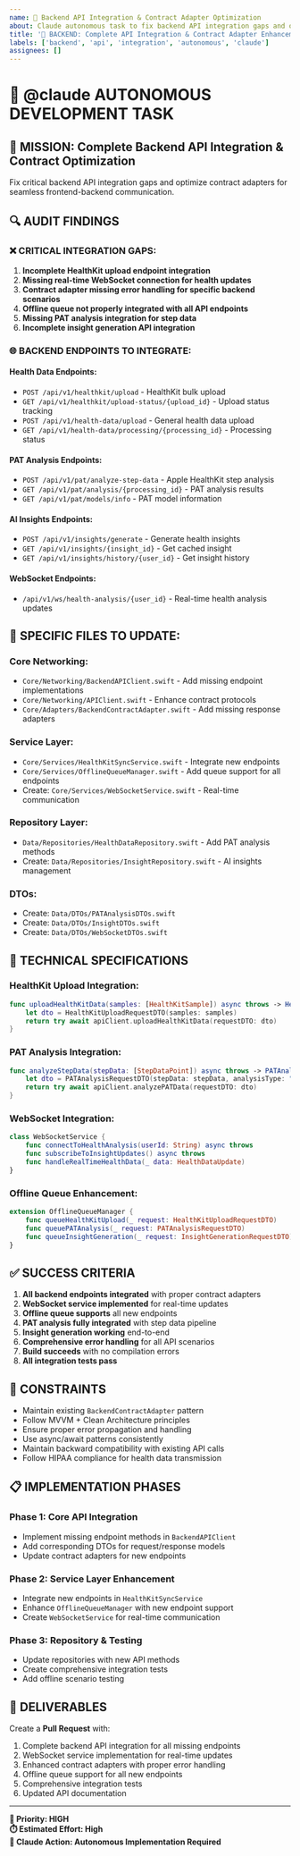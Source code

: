 ```yaml
---
name: 🚀 Backend API Integration & Contract Adapter Optimization
about: Claude autonomous task to fix backend API integration gaps and optimize contract adapters
title: '🚀 BACKEND: Complete API Integration & Contract Adapter Enhancement'
labels: ['backend', 'api', 'integration', 'autonomous', 'claude']
assignees: []
---
```


# 🤖 @claude AUTONOMOUS DEVELOPMENT TASK

## 🎯 **MISSION: Complete Backend API Integration & Contract Optimization**

Fix critical backend API integration gaps and optimize contract adapters for seamless frontend-backend communication.

## 🔍 **AUDIT FINDINGS**

### ❌ **CRITICAL INTEGRATION GAPS:**
1. **Incomplete HealthKit upload endpoint integration**
2. **Missing real-time WebSocket connection for health updates**
3. **Contract adapter missing error handling for specific backend scenarios**
4. **Offline queue not properly integrated with all API endpoints**
5. **Missing PAT analysis integration for step data**
6. **Incomplete insight generation API integration**

### 🌐 **BACKEND ENDPOINTS TO INTEGRATE:**

#### Health Data Endpoints:
- `POST /api/v1/healthkit/upload` - HealthKit bulk upload
- `GET /api/v1/healthkit/upload-status/{upload_id}` - Upload status tracking
- `POST /api/v1/health-data/upload` - General health data upload
- `GET /api/v1/health-data/processing/{processing_id}` - Processing status

#### PAT Analysis Endpoints:
- `POST /api/v1/pat/analyze-step-data` - Apple HealthKit step analysis
- `GET /api/v1/pat/analysis/{processing_id}` - PAT analysis results
- `GET /api/v1/pat/models/info` - PAT model information

#### AI Insights Endpoints:
- `POST /api/v1/insights/generate` - Generate health insights
- `GET /api/v1/insights/{insight_id}` - Get cached insight
- `GET /api/v1/insights/history/{user_id}` - Get insight history

#### WebSocket Endpoints:
- `/api/v1/ws/health-analysis/{user_id}` - Real-time health analysis updates

## 🎯 **SPECIFIC FILES TO UPDATE:**

### Core Networking:
- `Core/Networking/BackendAPIClient.swift` - Add missing endpoint implementations
- `Core/Networking/APIClient.swift` - Enhance contract protocols
- `Core/Adapters/BackendContractAdapter.swift` - Add missing response adapters

### Service Layer:
- `Core/Services/HealthKitSyncService.swift` - Integrate new endpoints
- `Core/Services/OfflineQueueManager.swift` - Add queue support for all endpoints
- Create: `Core/Services/WebSocketService.swift` - Real-time communication

### Repository Layer:
- `Data/Repositories/HealthDataRepository.swift` - Add PAT analysis methods
- Create: `Data/Repositories/InsightRepository.swift` - AI insights management

### DTOs:
- Create: `Data/DTOs/PATAnalysisDTOs.swift`
- Create: `Data/DTOs/InsightDTOs.swift`
- Create: `Data/DTOs/WebSocketDTOs.swift`

## 🔧 **TECHNICAL SPECIFICATIONS**

### HealthKit Upload Integration:
```swift
func uploadHealthKitData(samples: [HealthKitSample]) async throws -> HealthKitUploadResponse {
    let dto = HealthKitUploadRequestDTO(samples: samples)
    return try await apiClient.uploadHealthKitData(requestDTO: dto)
}
```

### PAT Analysis Integration:
```swift
func analyzeStepData(stepData: [StepDataPoint]) async throws -> PATAnalysisResponse {
    let dto = PATAnalysisRequestDTO(stepData: stepData, analysisType: "comprehensive")
    return try await apiClient.analyzePATData(requestDTO: dto)
}
```

### WebSocket Integration:
```swift
class WebSocketService {
    func connectToHealthAnalysis(userId: String) async throws
    func subscribeToInsightUpdates() async throws
    func handleRealTimeHealthData(_ data: HealthDataUpdate)
}
```

### Offline Queue Enhancement:
```swift
extension OfflineQueueManager {
    func queueHealthKitUpload(_ request: HealthKitUploadRequestDTO)
    func queuePATAnalysis(_ request: PATAnalysisRequestDTO)
    func queueInsightGeneration(_ request: InsightGenerationRequestDTO)
}
```

## ✅ **SUCCESS CRITERIA**

1. **All backend endpoints integrated** with proper contract adapters
2. **WebSocket service implemented** for real-time updates
3. **Offline queue supports** all new endpoints
4. **PAT analysis fully integrated** with step data pipeline
5. **Insight generation working** end-to-end
6. **Comprehensive error handling** for all API scenarios
7. **Build succeeds** with no compilation errors
8. **All integration tests pass**

## 🚨 **CONSTRAINTS**

- Maintain existing `BackendContractAdapter` pattern
- Follow MVVM + Clean Architecture principles
- Ensure proper error propagation and handling
- Use async/await patterns consistently
- Maintain backward compatibility with existing API calls
- Follow HIPAA compliance for health data transmission

## 📋 **IMPLEMENTATION PHASES**

### Phase 1: Core API Integration
- Implement missing endpoint methods in `BackendAPIClient`
- Add corresponding DTOs for request/response models
- Update contract adapters for new endpoints

### Phase 2: Service Layer Enhancement  
- Integrate new endpoints in `HealthKitSyncService`
- Enhance `OfflineQueueManager` with new endpoint support
- Create `WebSocketService` for real-time communication

### Phase 3: Repository & Testing
- Update repositories with new API methods
- Create comprehensive integration tests
- Add offline scenario testing

## 📝 **DELIVERABLES**

Create a **Pull Request** with:
1. Complete backend API integration for all missing endpoints
2. WebSocket service implementation for real-time updates
3. Enhanced contract adapters with proper error handling
4. Offline queue support for all new endpoints
5. Comprehensive integration tests
6. Updated API documentation

---

**🎯 Priority: HIGH**  
**⏱️ Estimated Effort: High**  
**🤖 Claude Action: Autonomous Implementation Required** 